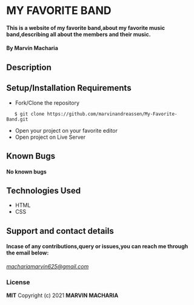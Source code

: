 # MY FAVORITE BAND
#### This is a website of my favorite band,about my favorite music band,describing all about the members and their music.
#### By **Marvin Macharia**
## Description
## Setup/Installation Requirements
* Fork/Clone the repository
```
   $ git clone https://github.com/marvinandreassen/My-Favorite-Band.git
```
* Open your project on your favorite editor
* Open project on Live Server
## Known Bugs
#### No known bugs
## Technologies Used
* HTML
* CSS
## Support and contact details
#### Incase of any contributions,query or issues,you can reach me through the email below:
*machariamarvin625@gmail.com*
### License
**MIT**
Copyright (c) 2021 **MARVIN MACHARIA**
